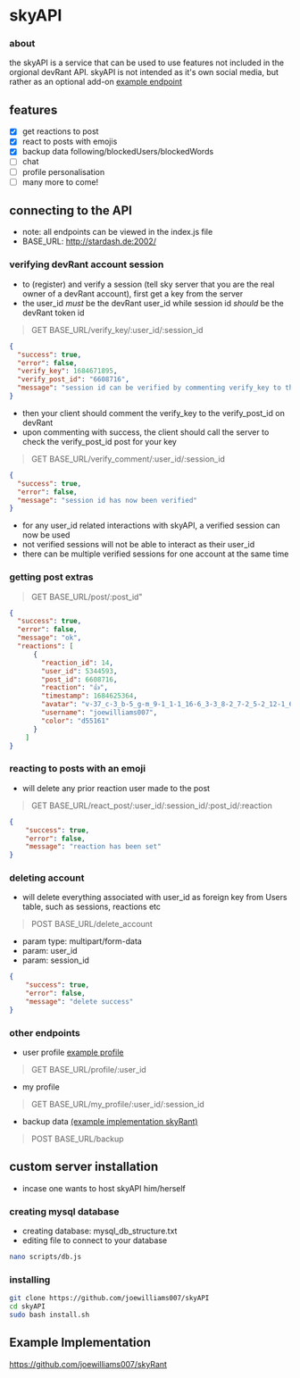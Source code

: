 # skyAPI
### about
the skyAPI is a service that can be used to use features not included in the orgional devRant API. skyAPI is not intended as it's own social media, but rather as an optional add-on
[example endpoint](http://stardash.de:2002/post/6608716)
## features
- [x] get reactions to post
- [x] react to posts with emojis
- [x] backup data following/blockedUsers/blockedWords
- [ ] chat
- [ ] profile personalisation
- [ ] many more to come!
## connecting to the API
- note: all endpoints can be viewed in the index.js file
- BASE_URL: http://stardash.de:2002/

### verifying devRant account session
- to (register) and verify a session (tell sky server that you are the real owner of a devRant account), first get a key from the server
- the user_id *must* be the devRant user_id while session id *should* be the devRant token id 
> GET BASE_URL/verify_key/:user_id/:session_id
```json
{
  "success": true,
  "error": false,
  "verify_key": 1684671895,
  "verify_post_id": "6608716",
  "message": "session id can be verified by commenting verify_key to the verify rant"
}
```
- then your client should comment the verify_key to the verify_post_id on devRant
- upon commenting with success, the client should call the server to check the verify_post_id post for your key
> GET BASE_URL/verify_comment/:user_id/:session_id
```json
{
  "success": true,
  "error": false,
  "message": "session id has now been verified"
}
```
- for any user_id related interactions with skyAPI, a verified session can now be used
- not verified sessions will not be able to interact as their user_id
- there can be multiple verified sessions for one account at the same time
### getting post extras
> GET BASE_URL/post/:post_id"
```json
{
  "success": true,
  "error": false,
  "message": "ok",
  "reactions": [
      {
        "reaction_id": 14,
        "user_id": 5344593,
        "post_id": 6608716,
        "reaction": "👍",
        "timestamp": 1684625364,
        "avatar": "v-37_c-3_b-5_g-m_9-1_1-1_16-6_3-3_8-2_7-2_5-2_12-1_6-3_10-5_2-91_22-9_15-3_11-4_18-4_19-3_4-2_20-6_21-2.jpg",
        "username": "joewilliams007",
        "color": "d55161"
      }
    ]
}
```
### reacting to posts with an emoji
- will delete any prior reaction user made to the post
> GET BASE_URL/react_post/:user_id/:session_id/:post_id/:reaction
```json
{
    "success": true,
    "error": false,
    "message": "reaction has been set"
}
```
### deleting account
- will delete everything associated with user_id as foreign key from Users table, such as sessions, reactions etc
> POST BASE_URL/delete_account
- param type: multipart/form-data
- param: user_id
- param: session_id
```json
{
    "success": true,
    "error": false,
    "message": "delete success"
}
```
### other endpoints
- user profile
[example profile](http://stardash.de:2002/profile/5344593)
> GET BASE_URL/profile/:user_id
- my profile
> GET BASE_URL/my_profile/:user_id/:session_id
- backup data [(example implementation skyRant)](https://github.com/joewilliams007/skyRant)
> POST BASE_URL/backup
## custom server installation
- incase one wants to host skyAPI him/herself
### creating mysql database
- creating database: mysql_db_structure.txt
- editing file to connect to your database
```bash
nano scripts/db.js
```
### installing
```bash
git clone https://github.com/joewilliams007/skyAPI
cd skyAPI
sudo bash install.sh
```
## Example Implementation
https://github.com/joewilliams007/skyRant
